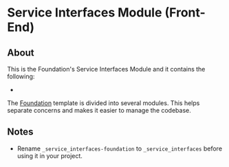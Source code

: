 # Service Interfaces Module (Front-End)

## About

This is the Foundation's Service Interfaces Module and it contains the following:

-

The [Foundation](https://github.com/robmllze/foundation) template is divided into several modules. This helps separate concerns and makes it easier to manage the codebase.

## Notes

- Rename `_service_interfaces-foundation` to `_service_interfaces` before using it in your project.
